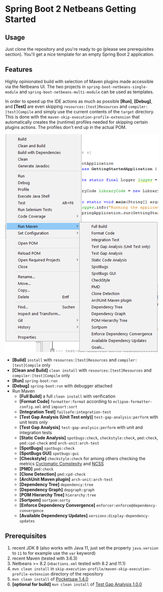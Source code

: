 # Spring Boot 2 Netbeans Getting Started

## Usage

Just clone the repository and you're ready to go (please see prerequisites section). You'll get a nice template for an empty Spring Boot 2 application.

## Features

Highly opinionated build with selection of Maven plugins made accessible via the Netbeans UI.
The two projects in `spring-boot-netbeans-single-module` and `spring-boot-netbeans-multi-module` can be used as templates.

 In order to speed up the IDE actions as much as possible **[Run]**, **[Debug]**, and **[Test]** are even skipping `resources:[test]Resources` and `compiler:[test]Compile` and simply use the current contents of the `target` directory.
This is done with the `maven-skip-execution-profile-extension` that automatically creates the (runtime) profiles needed for skipping certain plugins actions.
The profiles don't end up in the actual POM.

![Sample Web applcation](./nbactions.png)

- **[Build]** `install` with `resources:[test]Resources` and `compiler:[test]Compile` only
- **[Clean and Build]** `clean install` with `resources:[test]Resources` and `compiler:[test]Compile` only
- **[Run]** `spring-boot:run`
- **[Debug]** `spring-boot:run` with debugger attached
- Run Maven
  - **[Full Build]** a full `clean install` with verification
  - **[Format Code]** `formatter:format` according to `eclipse-formatter-config.xml` and `impsort:sort`  
  - **[Integration Test]** `failsafe:integration-test`
  - **[Test Gap Analysis (Unit Test only)]** `test-gap-analysis:perform` with unit tests only
  - **[Test Gap Analysis]** `test-gap-analysis:perform` with unit and integration tests 
  - **[Static Code Analysis]** `spotbugs:check`, `checkstyle:check`, `pmd:check`, `pmd:cpd-check` and `arch-unit:arch-test`
  - **[SpotBugs]** `spotbugs:check`
  - **[SpotBugs GUI]** `spotbugs:gui`
  - **[Checkstyle]** `checkstyle:check` for among others checking the metrics [Cyclomatic Complexity](https://checkstyle.org/config_metrics.html#CyclomaticComplexity) and [NCSS](https://checkstyle.org/config_metrics.html#JavaNCSS)
  - **[PMD]** `pmd:check`
  - **[Clone Detection]** `pmd:cpd-check`
  - **[ArchUnit Maven plugin]** `arch-unit:arch-test` 
  - **[Dependency Tree]** `dependency:tree`
  - **[Dependency Graph]** `depgraph:graph`
  - **[POM Hierarchy Tree]** `hierarchy:tree`
  - **[Sortpom]** `sortpom:sorty`
  - **[Enforce Dependency Convergence]** `enforcer:enforce@dependency-convergence`
  - **[Available Dependency Updates]** `versions:display-dependency-updates`
  
## Prerequisites
1. recent JDK 8 (also works with Java 11, just set the property `java.version` to `11` to for example use the `var` keyword)
1. recent Maven (tested with 3.6.3)
1. Netbeans >= 8.2 (`nbactions.xml` tested with 8.2 and 11.1)
1. `mvn clean install` in `skip-execution-profile/maven-skip-execution-profile-extension` directory of the repository
1. `mvn clean install` of [Pocketsaw 1.4.0](https://github.com/janScheible/pocketsaw/tree/1.4.0)
1. **[optional for build]** `mvn clean install` of [Test Gap Analysis 1.0.0](https://github.com/janScheible/test-gap-analysis/tree/1.0.0)